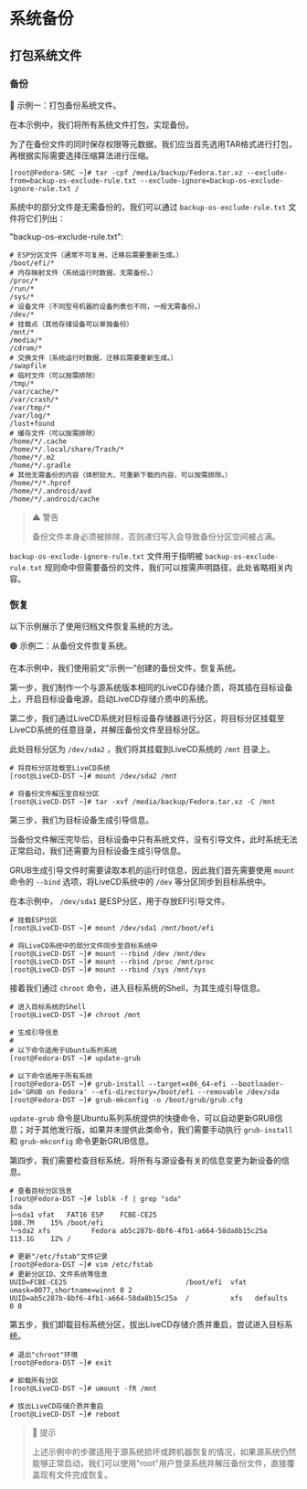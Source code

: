 # 系统备份
## 打包系统文件
### 备份


🔴 示例一：打包备份系统文件。

在本示例中，我们将所有系统文件打包，实现备份。

为了在备份文件的同时保存权限等元数据，我们应当首先选用TAR格式进行打包，再根据实际需要选择压缩算法进行压缩。

```text
[root@Fedora-SRC ~]# tar -cpf /media/backup/Fedora.tar.xz --exclude-from=backup-os-exclude-rule.txt --exclude-ignore=backup-os-exclude-ignore-rule.txt /
```

系统中的部分文件是无需备份的，我们可以通过 `backup-os-exclude-rule.txt` 文件将它们列出：

"backup-os-exclude-rule.txt":

```text
# ESP分区文件（通常不可复用，迁移后需要重新生成。）
/boot/efi/*
# 内存映射文件（系统运行时数据，无需备份。）
/proc/*
/run/*
/sys/*
# 设备文件（不同型号机器的设备列表也不同，一般无需备份。）
/dev/*
# 挂载点（其他存储设备可以单独备份）
/mnt/*
/media/*
/cdrom/*
# 交换文件（系统运行时数据，迁移后需要重新生成。）
/swapfile
# 临时文件（可以按需排除）
/tmp/*
/var/cache/*
/var/crash/*
/var/tmp/*
/var/log/*
/lost+found
# 缓存文件（可以按需排除）
/home/*/.cache
/home/*/.local/share/Trash/*
/home/*/.m2
/home/*/.gradle
# 其他无需备份的内容（体积较大、可重新下载的内容，可以按需排除。）
/home/*/*.hprof
/home/*/.android/avd
/home/*/.android/cache
```

> ⚠️ 警告
>
> 备份文件本身必须被排除，否则递归写入会导致备份分区空间被占满。

`backup-os-exclude-ignore-rule.txt` 文件用于指明被 `backup-os-exclude-rule.txt` 规则命中但需要备份的文件，我们可以按需声明路径，此处省略相关内容。

### 恢复
以下示例展示了使用归档文件恢复系统的方法。

🟠 示例二：从备份文件恢复系统。

在本示例中，我们使用前文“示例一”创建的备份文件，恢复系统。

第一步，我们制作一个与源系统版本相同的LiveCD存储介质，将其插在目标设备上，开启目标设备电源，启动LiveCD存储介质中的系统。

第二步，我们通过LiveCD系统对目标设备存储器进行分区，将目标分区挂载至LiveCD系统的任意目录，并解压备份文件至目标分区。

此处目标分区为 `/dev/sda2` ，我们将其挂载到LiveCD系统的 `/mnt` 目录上。

```text
# 将目标分区挂载至LiveCD系统
[root@LiveCD-DST ~]# mount /dev/sda2 /mnt

# 将备份文件解压至目标分区
[root@LiveCD-DST ~]# tar -xvf /media/backup/Fedora.tar.xz -C /mnt
```

第三步，我们为目标设备生成引导信息。

当备份文件解压完毕后，目标设备中只有系统文件，没有引导文件，此时系统无法正常启动，我们还需要为目标设备生成引导信息。

GRUB生成引导文件时需要读取本机的运行时信息，因此我们首先需要使用 `mount` 命令的 `--bind` 选项，将LiveCD系统中的 `/dev` 等分区同步到目标系统中。

在本示例中， `/dev/sda1` 是ESP分区，用于存放EFI引导文件。

```text
# 挂载ESP分区
[root@LiveCD-DST ~]# mount /dev/sda1 /mnt/boot/efi

# 将LiveCD系统中的部分文件同步至目标系统中
[root@LiveCD-DST ~]# mount --rbind /dev /mnt/dev
[root@LiveCD-DST ~]# mount --rbind /proc /mnt/proc
[root@LiveCD-DST ~]# mount --rbind /sys /mnt/sys
``` 

接着我们通过 `chroot` 命令，进入目标系统的Shell，为其生成引导信息。

```text
# 进入目标系统的Shell
[root@LiveCD-DST ~]# chroot /mnt

# 生成引导信息
#
# 以下命令适用于Ubuntu系列系统
[root@Fedora-DST ~]# update-grub

# 以下命令适用于所有系统
[root@Fedora-DST ~]# grub-install --target=x86_64-efi --bootloader-id='GRUB on Fedora' --efi-directory=/boot/efi --removable /dev/sda
[root@Fedora-DST ~]# grub-mkconfig -o /boot/grub/grub.cfg
``` 

`update-grub` 命令是Ubuntu系列系统提供的快捷命令，可以自动更新GRUB信息；对于其他发行版，如果并未提供此类命令，我们需要手动执行 `grub-install` 和 `grub-mkconfig` 命令更新GRUB信息。

第四步，我们需要检查目标系统，将所有与源设备有关的信息变更为新设备的信息。

```text
# 查看目标分区信息
[root@Fedora-DST ~]# lsblk -f | grep "sda"
sda
├─sda1 vfat   FAT16 ESP    FCBE-CE25                             108.7M    15% /boot/efi
└─sda2 xfs          Fedora ab5c287b-8bf6-4fb1-a664-58da8b15c25a  113.1G    12% /

# 更新"/etc/fstab"文件记录
[root@Fedora-DST ~]# vim /etc/fstab
# 更新分区ID、文件系统等信息
UUID=FCBE-CE25                             /boot/efi  vfat  umask=0077,shortname=winnt 0 2
UUID=ab5c287b-8bf6-4fb1-a664-58da8b15c25a  /          xfs   defaults                   0 0
``` 

第五步，我们卸载目标系统分区，拔出LiveCD存储介质并重启，尝试进入目标系统。

```text
# 退出"chroot"环境
[root@Fedora-DST ~]# exit

# 卸载所有分区
[root@LiveCD-DST ~]# umount -fR /mnt

# 拔出LiveCD存储介质并重启
[root@LiveCD-DST ~]# reboot
``` 

> 🚩 提示
>
> 上述示例中的步骤适用于源系统损坏或跨机器恢复的情况，如果源系统仍然能够正常启动，我们可以使用"root"用户登录系统并解压备份文件，直接覆盖现有文件完成恢复。
